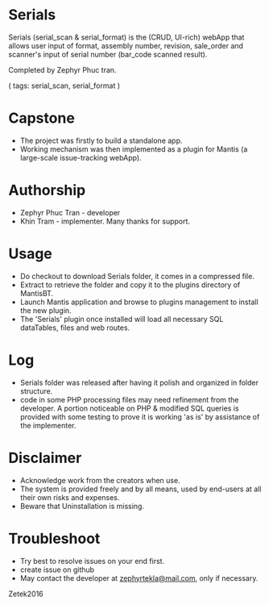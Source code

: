 # Serials
Serials (serial_scan &amp; serial_format) is the (CRUD, UI-rich) webApp that allows user input of 
format, assembly number, revision, sale_order and scanner's input of serial number (bar_code scanned result). 

Completed by Zephyr Phuc tran. 

( tags: serial_scan, serial_format )

# Capstone
- The project was firstly to build a standalone app. 
- Working mechanism was then implemented as a plugin for Mantis (a large-scale issue-tracking webApp).

# Authorship
- Zephyr Phuc Tran - developer
- Khin Tram - implementer.
Many thanks for support.

# Usage
- Do checkout to download Serials folder, it comes in a compressed file.
- Extract to retrieve the folder and copy it to the plugins directory of MantisBT.
- Launch Mantis application and browse to plugins management to install the new plugin.
- The 'Serials' plugin once installed will load all necessary SQL dataTables, files and web routes.

# Log
- Serials folder was released after having it polish and organized in folder structure.
- code in some PHP processing files may need refinement from the developer. A portion noticeable on PHP & modified SQL queries is provided with some testing to prove it is working 'as is' by assistance of the implementer.

# Disclaimer
- Acknowledge work from the creators when use.
- The system is provided freely and by all means, used by end-users at all their own risks and expenses.
- Beware that Uninstallation is missing.

# Troubleshoot
- Try best to resolve issues on your end first.
- create issue on github
- May contact the developer at zephyrtekla@mail.com, only if necessary.

Zetek2016
